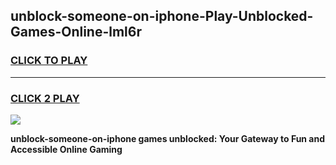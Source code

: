 
## unblock-someone-on-iphone-Play-Unblocked-Games-Online-lml6r
<h3>
<a href="https://premium76.site?title=unblock-someone-on-iphone&ref=25A">CLICK TO PLAY</a></h3>
<hr>

<h3>
<a href="https://premium76.site?title=unblock-someone-on-iphone&ref=25A">CLICK 2 PLAY</a>
  
</h3>

<a href="https://premium76.site?title=unblock-someone-on-iphone&ref=25A"><img src="https://clearcache.store/games.png"></a>


**unblock-someone-on-iphone games unblocked: Your Gateway to Fun and Accessible Online Gaming**
